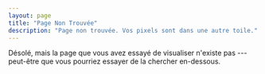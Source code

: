```yaml
---
layout: page
title: "Page Non Trouvée"
description: "Page non trouvée. Vos pixels sont dans une autre toile."
---  
```


Désolé, mais la page que vous avez essayé de visualiser n'existe pas --- peut-être que vous pourriez essayer de la chercher en-dessous.

<script type="text/javascript">
  var GOOG_FIXURL_LANG = 'fr';
  var GOOG_FIXURL_SITE = '{{ site.url }}'
</script>
<script type="text/javascript"
  src="http://linkhelp.clients.google.com/tbproxy/lh/wm/fixurl.js">
</script>